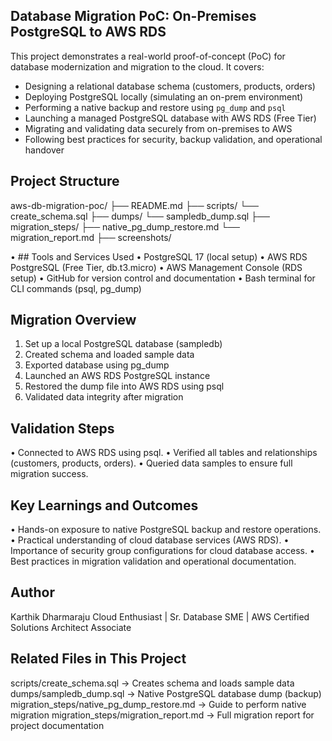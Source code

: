 ## Database Migration PoC: On-Premises PostgreSQL to AWS RDS
This project demonstrates a real-world proof-of-concept (PoC) for database modernization and migration to the cloud.
It covers:
- Designing a relational database schema (customers, products, orders)
- Deploying PostgreSQL locally (simulating an on-prem environment)
- Performing a native backup and restore using `pg_dump` and `psql`
- Launching a managed PostgreSQL database with AWS RDS (Free Tier)
- Migrating and validating data securely from on-premises to AWS
- Following best practices for security, backup validation, and operational handover
## Project Structure
aws-db-migration-poc/
├── README.md
├── scripts/
    └── create_schema.sql
├── dumps/
    └── sampledb_dump.sql
├── migration_steps/
    ├── native_pg_dump_restore.md
    └── migration_report.md
├── screenshots/

•	## Tools and Services Used
•	PostgreSQL 17 (local setup)
•	AWS RDS PostgreSQL (Free Tier, db.t3.micro)
•	AWS Management Console (RDS setup)
•	GitHub for version control and documentation
•	Bash terminal for CLI commands (psql, pg_dump)


## Migration Overview
1.  Set up a local PostgreSQL database (sampledb)
2.  Created schema and loaded sample data
3.  Exported database using pg_dump
4.  Launched an AWS RDS PostgreSQL instance
5.  Restored the dump file into AWS RDS using psql
6.  Validated data integrity after migration

## Validation Steps
•	Connected to AWS RDS using psql.
•	Verified all tables and relationships (customers, products, orders).
•	Queried data samples to ensure full migration success.

## Key Learnings and Outcomes
•	Hands-on exposure to native PostgreSQL backup and restore operations.
•	Practical understanding of cloud database services (AWS RDS).
•	Importance of security group configurations for cloud database access.
•	Best practices in migration validation and operational documentation.

## Author
Karthik Dharmaraju
Cloud Enthusiast | Sr. Database SME | AWS Certified Solutions Architect Associate

## Related Files in This Project
scripts/create_schema.sql → Creates schema and loads sample data
dumps/sampledb_dump.sql → Native PostgreSQL database dump (backup)
migration_steps/native_pg_dump_restore.md → Guide to perform native migration
migration_steps/migration_report.md → Full migration report for project documentation


